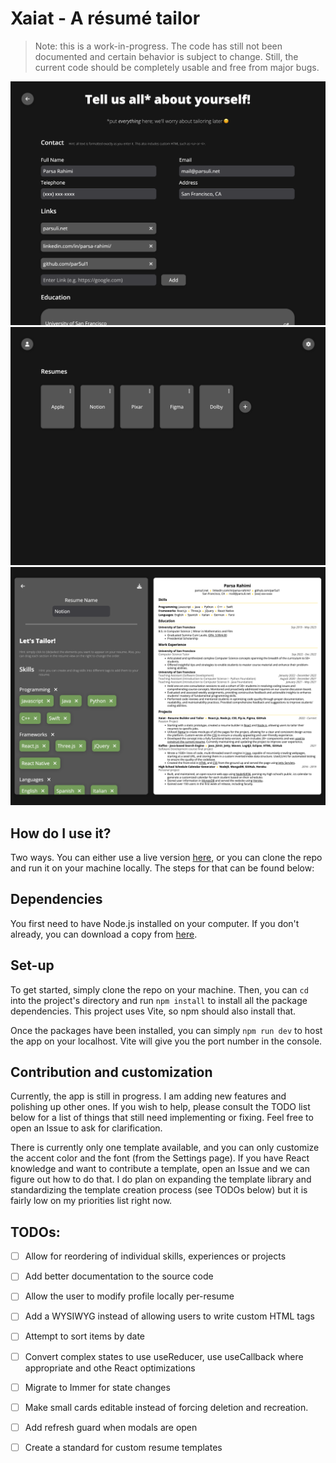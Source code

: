 # Xaiat - A résumé tailor

> Note: this is a work-in-progress. The code has still not been documented and certain behavior is subject to change. Still, the current code should be completely usable and free from major bugs.

![](assets/xaiat_1.png)
![](assets/xaiat_2.png)
![](assets/xaiat_3.png)

## How do I use it?

Two ways. You can either use a live version [here](https://xaiat.parsuli.net), or you can clone the repo and run it on your machine locally. The steps for that can be found below:

## Dependencies

You first need to have Node.js installed on your computer. If you don't already, you can download a copy from [here](https://nodejs.org/en/).

## Set-up

To get started, simply clone the repo on your machine. Then, you can `cd` into the project's directory and run `npm install` to install all the package dependencies. This project uses Vite, so npm should also install that.

Once the packages have been installed, you can simply `npm run dev` to host the app on your localhost. Vite will give you the port number in the console.

## Contribution and customization

Currently, the app is still in progress. I am adding new features and polishing up other ones. If you wish to help, please consult the TODO list below for a list of things that still need implementing or fixing. Feel free to open an Issue to ask for clarification.

There is currently only one template available, and you can only customize the accent color and the font (from the Settings page). If you have React knowledge and want to contribute a template, open an Issue and we can figure out how to do that. I do plan on expanding the template library and standardizing the template creation process (see TODOs below) but it is fairly low on my priorities list right now.

## TODOs:

- [ ] Allow for reordering of individual skills, experiences or projects

- [ ] Add better documentation to the source code

- [ ] Allow the user to modify profile locally per-resume

- [ ] Add a WYSIWYG instead of allowing users to write custom HTML tags

- [ ] Attempt to sort items by date

- [ ] Convert complex states to use useReducer, use useCallback where appropriate and othe React optimizations

- [ ] Migrate to Immer for state changes

- [ ] Make small cards editable instead of forcing deletion and recreation.

- [ ] Add refresh guard when modals are open

- [ ] Create a standard for custom resume templates

